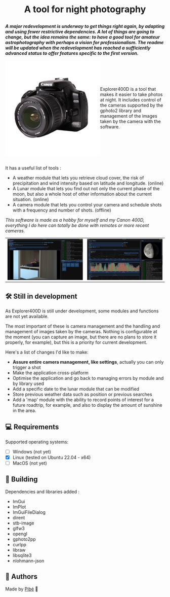 # <p align="center">A tool for night photography</p>

**_A major redevelopment is underway to get things right again, by adapting and using fewer restrictive dependencies.
A lot of things are going to change, but the idea remains the same: to have a good tool for amateur astrophotography with perhaps a vision for professionalism.
The readme will be updated when the redevelopment has reached a sufficiently advanced status to offer features specific to the first version._**

<img align='left' src='assets/Explorer400D.png' width='300'>

<!-- Status Time -->

<br/>
<br/>
<br/>
<br/>

Explorer400D is a tool that makes it easier to take photos at night.
It includes control of the cameras supported by the gphoto2 library and management of the images taken by the camera with the software.

<br/>
<br/>
<br/>
<br/>
<br/>

It has a useful list of tools :
- A weather module that lets you retrieve cloud cover, the risk of precipitation and wind intensity based on latitude and longitude. (online)
- A Lunar module that lets you find out not only the current phase of the moon, but also a whole host of other information about the current situation. (online)
- A camera module that lets you control your camera and schedule shots with a frequency and number of shots. (offline)

_This software is made as a hobby for myself and my Canon 400D, everything I do here can totally be done with remotes or more recent cameras._

<!-- Images -->
|                                  |                                  |
| :------------------------------: | :------------------------------: |
| <img src='assets/screen_00.png'> | <img src='assets/screen_01.png'> |

## 🛠️ Still in development
As Explorer400D is still under development, some modules and functions are not yet available.

The most important of these is camera management and the handling and management of images taken by the cameras. Nothing is configurable at the moment (you can capture an image, but there are no plans to store it properly, for example), but this is a priority for current development.

Here's a list of changes I'd like to make:
- **Assure entire camera management, like settings**, actually you can only trigger a shot
- Make the application cross-platform
- Optimise the application and go back to managing errors by module and by library used
- Add a specific date to the lunar module that can be modified
- Store previous weather data such as position or previous searches
- Add a 'map' module with the ability to record points of interest for a future roadtrip, for example, and also to display the amount of sunshine in the area.

## 💻 Requirements
Supported operating systems:
- [ ] Windows (not yet)
- [x] Linux (tested on Ubuntu 22.04 - x64)
- [ ] MacOS (not yet)

## 🔧 Building
Dependencies and libraries added :
- ImGui
- ImPlot
- ImGuiFileDialog
- dirent
- stb-image
- glfw3
- opengl
- gphoto2pp
- curlpp
- libraw
- libsqlite3
- nlohmann-json

## 🤝 Authors
Made by [Pibé](https://github.com/Parumezan) 🐙